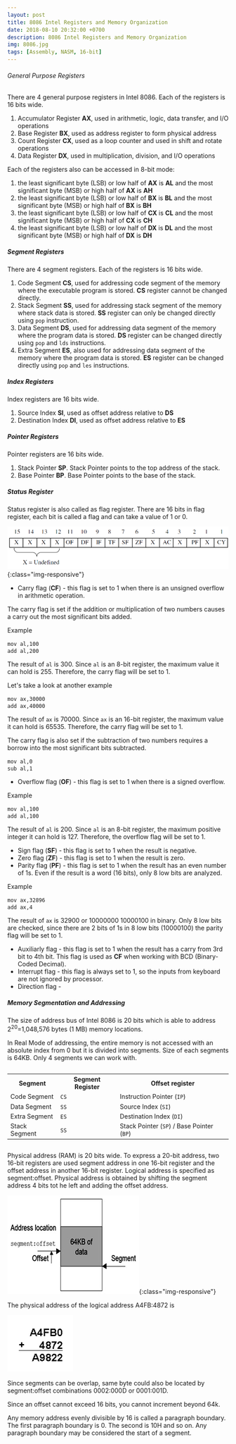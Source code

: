 ```yaml
---
layout: post
title: 8086 Intel Registers and Memory Organization
date: 2018-08-10 20:32:00 +0700
description: 8086 Intel Registers and Memory Organization
img: 8086.jpg
tags: [Assembly, NASM, 16-bit]
---
```

###### General Purpose Registers
There are 4 general purpose registers in Intel 8086. Each of the registers is 16 bits wide.
1. Accumulator Register <b>AX</b>, used in arithmetic, logic, data transfer, and I/O operations
2. Base Register <b>BX</b>, used as address register to form physical address
3. Count Register <b>CX</b>, used as a loop counter and used in shift and rotate operations
4. Data Register <b>DX</b>, used in multiplication, division, and I/O operations


Each of the registers also can be accessed in 8-bit mode:
1. the least significant byte (LSB) or low half of <b>AX</b> is <b>AL</b> and the most significant byte (MSB) or high half of <b>AX</b> is <b>AH</b>
2. the least significant byte (LSB) or low half of <b>BX</b> is <b>BL</b> and the most significant byte (MSB) or high half of <b>BX</b> is <b>BH</b>
3. the least significant byte (LSB) or low half of <b>CX</b> is <b>CL</b> and the most significant byte (MSB) or high half of <b>CX</b> is <b>CH</b>
4. the least significant byte (LSB) or low half of <b>DX</b> is <b>DL</b> and the most significant byte (MSB) or high half of <b>DX</b> is <b>DH</b>

##### Segment Registers
There are 4 segment registers. Each of the registers is 16 bits wide.
1. Code Segment <b>CS</b>, used for addressing code segment of the memory where the executable program is stored.
<b>CS</b> register cannot be changed directly.
2. Stack Segment <b>SS</b>, used for addressing stack segment of the memory where stack data is stored. <b>SS</b>
register can only be changed directly using <code>pop</code> instruction.
3. Data Segment <b>DS</b>, used for addressing data segment of the memory where the program data is stored. <b>DS</b>
register can be changed directly using <code>pop</code> and <code>lds</code> instructions.
4. Extra Segment <b>ES</b>, also used for addressing data segment of the memory where the program data is stored.
<b>ES</b> register can be changed directly using <code>pop</code> and <code>les</code> instructions.

##### Index Registers
Index registers are 16 bits wide.
1. Source Index <b>SI</b>, used as offset address relative to <b>DS</b>
2. Destination Index <b>DI</b>, used as offset address relative to <b>ES</b>

##### Pointer Registers
Pointer registers are 16 bits wide.
1. Stack Pointer <b>SP</b>. Stack Pointer points to the top address of the stack.
2. Base Pointer <b>BP</b>. Base Pointer points to the base of the stack.

##### Status Register
Status register is also called as flag register. There are 16 bits in flag register, each bit is called a flag and can take a value of 1 or 0.

![Status Register](/assets/img/flagregister.png){:class="img-responsive"}

- Carry flag (<b>CF</b>) - this flag is set to 1 when there is an unsigned overflow in arithmetic operation.

The carry flag is set if the addition or multiplication of two numbers causes a carry out the most significant bits added.

Example

<pre>
<code data-language="c">mov al,100
add al,200</code>
</pre>

The result of <code>al</code> is 300. Since <code>al</code> is an 8-bit register, the maximum value it can hold is 255. Therefore, the carry flag will be set to 1.

Let's take a look at another example

<pre>
<code data-language="c">mov ax,30000
add ax,40000</code>
</pre>

The result of <code>ax</code> is 70000. Since <code>ax</code> is an 16-bit register, the maximum value it can hold is 65535. Therefore, the carry flag will be set to 1.

The carry flag is also set if the subtraction of two numbers requires a borrow into the most significant bits subtracted.

<pre>
<code data-language="c">mov al,0
sub al,1</code>
</pre>

- Overflow flag (<b>OF</b>) - this flag is set to 1 when there is a signed overflow.

Example

<pre>
<code data-language="c">mov al,100
add al,100</code>
</pre>

The result of <code>al</code> is 200. Since <code>al</code> is an 8-bit register, the maximum positive integer it can
hold is 127. Therefore, the overflow flag will be set to 1.

- Sign flag (<b>SF</b>) - this flag is set to 1 when the result is negative.
- Zero flag (<b>ZF</b>) - this flag is set to 1 when the result is zero.
- Parity flag (<b>PF</b>) - this flag is set to 1 when the result has an even number of 1s. Even if the result is a word
 (16 bits), only 8 low bits are analyzed.

Example

<pre>
<code data-language="c">mov ax,32896
add ax,4</code>
</pre>

The result of <code>ax</code> is 32900 or 10000000 10000100 in binary. Only 8 low bits are checked, since there are 2 bits of 1s in 8 low bits (10000100) the parity flag will be set to 1.

- Auxiliarly flag - this flag is set to 1 when the result has a carry from 3rd bit to 4th bit. This flag is used as
<b>CF</b> when working with BCD (Binary-Coded Decimal).
- Interrupt flag - this flag is always set to 1, so the inputs from keyboard are not ignored by processor.
- Direction flag -

##### Memory Segmentation and Addressing
The size of address bus of Intel 8086 is 20 bits which is able to address 2<sup>20</sup>=1,048,576 bytes (1 MB) memory locations.

In Real Mode of addressing, the entire memory is not accessed with an absolute index from 0 but it is divided into segments. Size of each segments is 64KB. Only 4 segments we can work with.

<div style="overflow:auto;">
<table class="table table-bordered">
<tr>
<th>Segment</th>
<th>Segment Register</th>
<th>Offset register</th>
</tr>
<tr>
<td>Code Segment</td>
<td><code>CS</code></td>
<td>Instruction Pointer (<code>IP</code>)</td>
</tr>
<tr>
<td>Data Segment</td>
<td><code>SS</code></td>
<td>Source Index (<code>SI</code>)</td>
</tr>
<tr>
<td>Extra Segment</td>
<td><code>ES</code></td>
<td>Destination Index (<code>DI</code>)</td>
</tr>
<tr>
<td>Stack Segment</td>
<td><code>SS</code></td>
<td>Stack Pointer (<code>SP</code>) / Base Pointer (<code>BP</code>)</td>
</tr>
</table>
</div>

Physical address (RAM) is 20 bits wide. To express a 20-bit address, two 16-bit registers are used segment address in one 16-bit register and the offset address in another 16-bit register. Logical address is specified as segment:offset. Physical address is obtained by shifting the segment address 4 bits tot he left and adding the offset address.

![Physical Address](/assets/img/segmentoffset.jpg){:class="img-responsive"}

The physical address of the logical address A4FB:4872 is

![Physical Address](/assets/img/physical.jpg)

Since segments can be overlap, same byte could also be located by segment:offset combinations 0002:000D or 0001:001D.

Since an offset cannot exceed 16 bits, you cannot increment beyond 64k.

Any memory address evenly divisible by 16 is called a paragraph boundary. The first paragraph boundary is 0. The second is 10H and so on. Any paragraph boundary may be considered the start of a segment.